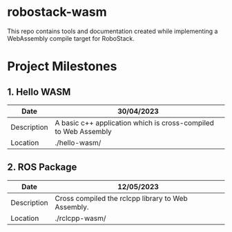 # robostack-wasm

This repo contains tools and documentation created while implementing a WebAssembly compile target for RoboStack.

# Project Milestones

## 1. Hello WASM

| Date | 30/04/2023 |
|-|-|
| Description | A basic c++ application which is cross-compiled to Web Assembly |
| Location | ./hello-wasm/ |

## 2. ROS Package

| Date | 12/05/2023 |
|-|-|
| Description | Cross compiled the rclcpp library to Web Assembly. |
| Location |./rclcpp-wasm/ |
